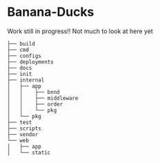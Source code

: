 # Banana-Ducks
Work still in progress!! Not much to look at here yet 

```
├── build
├── cmd
├── configs
├── deployments
├── docs
├── init
├── internal
│   ├── app
│   │    ├── bnnd
│   │    ├── middleware
│   │    ├── order
│   │    └── pkg
│   └── pkg
├── test
├── scripts
├── vendor
└── web
│   ├── app
│   └── static
```
